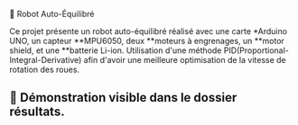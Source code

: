 🤖 Robot Auto-Équilibré

Ce projet présente un robot auto-équilibré réalisé avec une carte *Arduino UNO, un capteur **MPU6050, deux **moteurs à engrenages, un **motor shield, et une **batterie Li-ion.
Utilisation d'une méthode PID(Proportional-Integral-Derivative) afin d'avoir une meilleure optimisation de la vitesse de rotation des roues.

## 🎥 Démonstration visible dans le dossier résultats.
